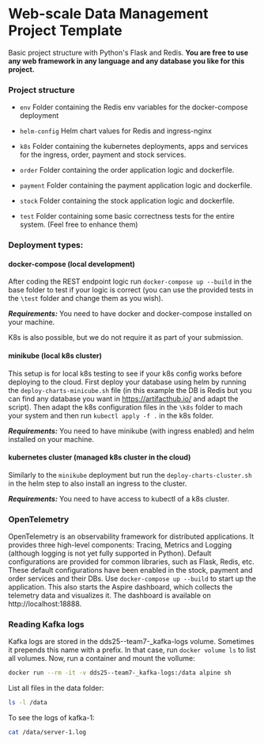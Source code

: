 # Web-scale Data Management Project Template

Basic project structure with Python's Flask and Redis. 
**You are free to use any web framework in any language and any database you like for this project.**

### Project structure

* `env`
    Folder containing the Redis env variables for the docker-compose deployment
    
* `helm-config` 
   Helm chart values for Redis and ingress-nginx
        
* `k8s`
    Folder containing the kubernetes deployments, apps and services for the ingress, order, payment and stock services.
    
* `order`
    Folder containing the order application logic and dockerfile. 
    
* `payment`
    Folder containing the payment application logic and dockerfile. 

* `stock`
    Folder containing the stock application logic and dockerfile. 

* `test`
    Folder containing some basic correctness tests for the entire system. (Feel free to enhance them)

### Deployment types:

#### docker-compose (local development)

After coding the REST endpoint logic run `docker-compose up --build` in the base folder to test if your logic is correct
(you can use the provided tests in the `\test` folder and change them as you wish). 

***Requirements:*** You need to have docker and docker-compose installed on your machine. 

K8s is also possible, but we do not require it as part of your submission. 

#### minikube (local k8s cluster)

This setup is for local k8s testing to see if your k8s config works before deploying to the cloud. 
First deploy your database using helm by running the `deploy-charts-minicube.sh` file (in this example the DB is Redis 
but you can find any database you want in https://artifacthub.io/ and adapt the script). Then adapt the k8s configuration files in the
`\k8s` folder to mach your system and then run `kubectl apply -f .` in the k8s folder. 

***Requirements:*** You need to have minikube (with ingress enabled) and helm installed on your machine.

#### kubernetes cluster (managed k8s cluster in the cloud)

Similarly to the `minikube` deployment but run the `deploy-charts-cluster.sh` in the helm step to also install an ingress to the cluster. 

***Requirements:*** You need to have access to kubectl of a k8s cluster.

### OpenTelemetry

OpenTelemetry is an observability framework for distributed applications.
It provides three high-level components: Tracing, Metrics and Logging (although logging is not yet fully supported in Python).
Default configurations are provided for common libraries, such as Flask, Redis, etc.
These default configurations have been enabled in the stock, payment and order services and their DBs.
Use `docker-compose up --build` to start up the application.
This also starts the Aspire dashboard, which collects the telemetry data and visualizes it.
The dashboard is available on http://localhost:18888.

### Reading Kafka logs
Kafka logs are stored in the dds25--team7-_kafka-logs volume. Sometimes it prepends this name with a prefix. In that case, run `docker volume ls` to list all volumes. Now, run a container and mount the vollume:
```bash
docker run --rm -it -v dds25--team7-_kafka-logs:/data alpine sh
```

List all files in the data folder:
```bash
ls -l /data
```

To see the logs of kafka-1:
```bash
cat /data/server-1.log
```